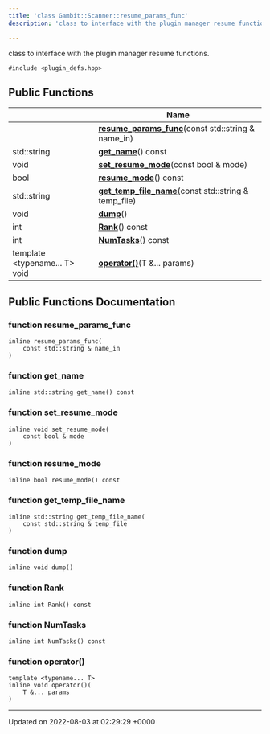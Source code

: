 ```yaml
---
title: 'class Gambit::Scanner::resume_params_func'
description: 'class to interface with the plugin manager resume functions. '

---
```









class to interface with the plugin manager resume functions. 


`#include <plugin_defs.hpp>`

## Public Functions

|                | Name           |
| -------------- | -------------- |
| | **[resume_params_func](/documentation/code/gambit_sphinx/classes/classgambit_1_1scanner_1_1resume__params__func/#function-resume-params-func)**(const std::string & name_in) |
| std::string | **[get_name](/documentation/code/gambit_sphinx/classes/classgambit_1_1scanner_1_1resume__params__func/#function-get-name)**() const |
| void | **[set_resume_mode](/documentation/code/gambit_sphinx/classes/classgambit_1_1scanner_1_1resume__params__func/#function-set-resume-mode)**(const bool & mode) |
| bool | **[resume_mode](/documentation/code/gambit_sphinx/classes/classgambit_1_1scanner_1_1resume__params__func/#function-resume-mode)**() const |
| std::string | **[get_temp_file_name](/documentation/code/gambit_sphinx/classes/classgambit_1_1scanner_1_1resume__params__func/#function-get-temp-file-name)**(const std::string & temp_file) |
| void | **[dump](/documentation/code/gambit_sphinx/classes/classgambit_1_1scanner_1_1resume__params__func/#function-dump)**() |
| int | **[Rank](/documentation/code/gambit_sphinx/classes/classgambit_1_1scanner_1_1resume__params__func/#function-rank)**() const |
| int | **[NumTasks](/documentation/code/gambit_sphinx/classes/classgambit_1_1scanner_1_1resume__params__func/#function-numtasks)**() const |
| template <typename... T\> <br>void | **[operator()](/documentation/code/gambit_sphinx/classes/classgambit_1_1scanner_1_1resume__params__func/#function-operator())**(T &... params) |

## Public Functions Documentation

### function resume_params_func

```
inline resume_params_func(
    const std::string & name_in
)
```


### function get_name

```
inline std::string get_name() const
```


### function set_resume_mode

```
inline void set_resume_mode(
    const bool & mode
)
```


### function resume_mode

```
inline bool resume_mode() const
```


### function get_temp_file_name

```
inline std::string get_temp_file_name(
    const std::string & temp_file
)
```


### function dump

```
inline void dump()
```


### function Rank

```
inline int Rank() const
```


### function NumTasks

```
inline int NumTasks() const
```


### function operator()

```
template <typename... T>
inline void operator()(
    T &... params
)
```


-------------------------------

Updated on 2022-08-03 at 02:29:29 +0000